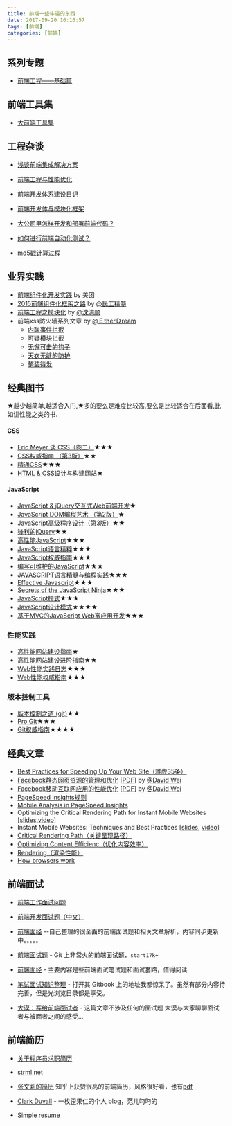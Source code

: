 ```yaml
---
title: 前端一些牛逼的东西
date: 2017-09-20 16:16:57
tags: [前端]
categories: [前端]
---
```



<h2 id="series">系列专题</h2>

- [前端工程——基础篇](https://github.com/fouber/blog/issues/10)



<h2 id="tools">前端工具集</h2>


- [大前端工具集](https://github.com/fyuanfen/note/tree/master/tools/fe_tools.md)


<h2 id="project">工程杂谈</h2>

- [浅谈前端集成解决方案](https://github.com/fouber/blog/issues/1)

- [前端工程与性能优化](https://github.com/fyuanfen/note/blob/master/article/2.md)

- [前端开发体系建设日记](https://github.com/fouber/blog/issues/2)

- [前端开发体与模块化框架](https://github.com/fouber/blog/issues/4)

- [大公司里怎样开发和部署前端代码？](https://github.com/fyuanfen/note/blob/master/article/6.md)
- [如何进行前端自动化测试？](https://github.com/fouber/blog/issues/7)
- [md5戳计算过程](https://github.com/fouber/blog/issues/5)

## 业界实践
- [前端组件化开发实践](http://tech.meituan.com/frontend-component-practice.html) by 美团 
- [2015前端组件化框架之路](https://github.com/xufei/blog/issues/19) by [@民工精髓](http://weibo.com/sharpmaster)
- [前端工程之模块化](http://fex.baidu.com/blog/2014/03/fis-module/) by [@沈洪顺](http://weibo.com/u/1916384703)
- 前端xss防火墙系列文章 by [@ＥtherＤream](https://github.com/zjcqoo)
	- [内联事件拦截](http://fex.baidu.com/blog/2014/06/xss-frontend-firewall-1/)
	- [可疑模块拦截](http://fex.baidu.com/blog/2014/06/xss-frontend-firewall-2/)
	- [无懈可击的钩子](http://fex.baidu.com/blog/2014/06/xss-frontend-firewall-3/)
	- [天衣无缝的防护](http://fex.baidu.com/blog/2014/06/xss-frontend-firewall-4/)
	- [整装待发](http://fex.baidu.com/blog/2014/06/xss-frontend-firewall-5)
	
<h2 id="books">经典图书</h2>
★越少越简单,越适合入门,★多的要么是难度比较高,要么是比较适合在后面看,比如讲性能之类的书.

#### CSS
- [Eric Meyer 谈 CSS（卷二）](http://www.amazon.cn/Eric-Meyer-谈-CSS-迈耶/dp/B00170M84I/)★★★
- [CSS权威指南 （第3版）](http://book.douban.com/subject/2308234/)★★
- [精通CSS](http://book.douban.com/subject/4736167/)★★★
- [HTML & CSS设计与构建网站](http://book.douban.com/subject/21338365/)★

#### JavaScript
- [JavaScript & jQuery交互式Web前端开发](http://book.douban.com/subject/26433805/)★
- [JavaScript DOM编程艺术 （第2版）](http://book.douban.com/subject/6038371/)★
- [JavaScript高级程序设计（第3版）](http://book.douban.com/subject/10546125/)★★
- [锋利的jQuery](http://book.douban.com/subject/10792216/)★★
- [高性能JavaScript](http://book.douban.com/subject/5362856/)★★★
- [JavaScript语言精粹](http://book.douban.com/subject/3590768/)★★★
- [JavaScript权威指南](http://book.douban.com/subject/10549733/)★★★
- [编写可维护的JavaScript](http://book.douban.com/subject/21792530/)★★★
- [JAVASCRIPT语言精髓与编程实践](http://book.douban.com/subject/3012828/)★★★
- [Effective Javascript](http://www.amazon.com/Effective-JavaScript-Specific-Software-Development/dp/0321812182)★★★
- [Secrets of the JavaScript Ninja](http://book.douban.com/subject/3176860/)★★★
- [JavaScript模式](http://book.douban.com/subject/11506062/)★★★
- [JavaScript设计模式](http://book.douban.com/subject/3329540/)★★★★
- [基于MVC的JavaScript Web富应用开发](http://book.douban.com/subject/10733304/)★★★

### 性能实践
- [高性能网站建设指南](https://book.douban.com/subject/3132277/)★
- [高性能网站建设进阶指南](https://book.douban.com/subject/4719162/)★★
- [Web性能实践日志](http://book.douban.com/subject/25891125/)★★★
- [Web性能权威指南](http://book.douban.com/subject/25856314/)★★★


### 版本控制工具
- [版本控制之道 (git)](http://book.douban.com/subject/4813786/)★★
- [Pro Git](http://iissnan.com/progit/)★★★
- [Git权威指南](http://book.douban.com/subject/6526452/)★★★★



<h2 id="articles">经典文章</h2>

- [Best Practices for Speeding Up Your Web Site（雅虎35条）](https://developer.yahoo.com/performance/rules.html)
- [Facebook静态网页资源的管理和优化](http://v.youku.com/v_show/id_XMjI5OTUxMjE2.html) [[PDF](http://velocity.oreilly.com.cn/2010/ppts/VelocityChina2010Dec7StaticResource.pdf)] by [@David Wei](http://weibo.com/weixiaoliang9)
- [Facebook移动互联网应用的性能优化](http://v.youku.com/v_show/id_XMzUwOTQzMzA4.html) [[PDF](http://velocity.oreilly.com.cn/2011/ppts/MobilePerformanceVelocity2011_DavidWei.pdf)] by [@David Wei](http://weibo.com/weixiaoliang9)
- [PageSpeed Insights规则](https://developers.google.com/speed/docs/insights/rules?csw=1)
- [Mobile Analysis in PageSpeed Insights](https://developers.google.com/speed/docs/insights/mobile)
- Optimizing the Critical Rendering Path for Instant Mobile Websites [[slides](https://docs.google.com/presentation/d/1IRHyU7_crIiCjl0Gvue0WY3eY_eYvFQvSfwQouW9368/present?slide=id.p19),[video](https://www.youtube.com/watch?v=YV1nKLWoARQ)]
- Instant Mobile Websites: Techniques and Best Practices [[slides](http://storage.googleapis.com/io-2013/presentations/239-%20Instant%20Mobile%20Websites-%20Techniques%20and%20Best%20Practices.pdf), [video](https://www.youtube.com/watch?v=Bzw8-ZLpwtw)]
- [Critical Rendering Path（关键呈现路径）](https://developers.google.com/web/fundamentals/performance/critical-rendering-path/)
- [Optimizing Content Efficienc（优化内容效率）](https://developers.google.com/web/fundamentals/performance/optimizing-content-efficiency/?hl=zh-cn)
- [Rendering（渲染性能）](https://developers.google.com/web/fundamentals/performance/rendering/?hl=zh-cn)
- [How browsers work](http://taligarsiel.com/Projects/howbrowserswork1.htm)


<h2 id="interview">前端面试</h2>

- [前端工作面试问题](https://github.com/h5bp/Front-end-Developer-Interview-Questions
)

- [前端开发面试题（中文）](https://github.com/markyun/My-blog/tree/master/Front-end-Developer-Questions/Questions-and-Answers)

- [前端面经](https://github.com/fyuanfen/note/blob/master/article/Front-end-Interview-questions-master.md) --自己整理的很全面的前端面试题和相关文章解析，内容同步更新中。。。。。


- [前端面试题](https://github.com/h5bp/Front-end-Developer-Interview-Questions/tree/master/Translations/Chinese) - Git 上非常火的前端面试题，```start17k+```
- [前端面经](https://github.com/paddingme/Front-end-Web-Development-Interview-Question) - 主要内容是些前端面试笔试题和面试套路，值得阅读

- [笔试面试知识整理](https://github.com/HIT-Alibaba/interview) - 打开其 Gitbook 上的地址我都惊呆了。虽然有部分内容待完善，但是光浏览目录都是享受。

- [大漠：写给前端面试者](http://www.w3cplus.com/css/write-to-front-end-developer-interview.html) - 这篇文章不涉及任何的面试题 大漠与大家聊聊面试者与被面者之间的感受...



<h2 id="resume">前端简历</h2>

- [关于程序员求职简历](https://mdluo.github.io/blog/about-resume/)

- [strml.net](http://strml.net/) 

- [张文莉的简历](http://zhangwenli.com/cv/cn.html)
知乎上获赞很高的前端简历，风格很好看，也有[pdf](http://zhangwenli.com/cv/Web%20Front-End%20Wenli%20Zhang.pdf)

- [Clark Duvall](http://www.clarkduvall.com/) - 一枚歪果仁的个人 blog，范儿叼叼的

- [Simple resume]( https://github.com/DIYgod/Resume)

